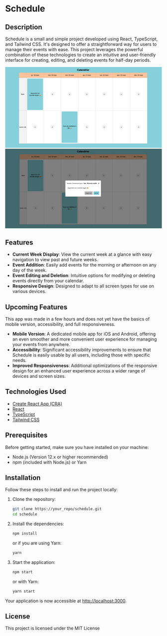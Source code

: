 # Schedule

## Description

Schedule is a small and simple project developed using React, TypeScript, and Tailwind CSS. It's designed to offer a straightforward way for users to manage their events with ease. This project leverages the powerful combination of these technologies to create an intuitive and user-friendly interface for creating, editing, and deleting events for half-day periods.

<kbd>![Schedule](./schedule.png)</kbd>
<kbd>![Schedule edit/delete](./schedule3.png)</kbd>

## Features

- **Current Week Display**: View the current week at a glance with easy navigation to view past and future weeks.
- **Event Addition**: Easily add events for the morning or afternoon on any day of the week.
- **Event Editing and Deletion**: Intuitive options for modifying or deleting events directly from your calendar.
- **Responsive Design**: Designed to adapt to all screen types for use on various devices.

## Upcoming Features

This app was made in a few hours and does not yet have the basics of mobile version, accessibility, and full responsiveness.

- **Mobile Version**: A dedicated mobile app for iOS and Android, offering an even smoother and more convenient user experience for managing your events from anywhere.
- **Accessibility**: Significant accessibility improvements to ensure that Schedule is easily usable by all users, including those with specific needs.
- **Improved Responsiveness**: Additional optimizations of the responsive design for an enhanced user experience across a wider range of devices and screen sizes.

## Technologies Used

- [Create React App (CRA)](https://create-react-app.dev/)
- [React](https://reactjs.org/)
- [TypeScript](https://www.typescriptlang.org/)
- [Tailwind CSS](https://tailwindcss.com/)

## Prerequisites

Before getting started, make sure you have installed on your machine:

- Node.js (Version 12.x or higher recommended)
- npm (included with Node.js) or Yarn

## Installation

Follow these steps to install and run the project locally:

1. Clone the repository:
    ```sh
    git clone https://your_repo/schedule.git
    cd schedule
    ```

2. Install the dependencies:
    ```sh
    npm install
    ```

    or if you are using Yarn:
    ```sh
    yarn
    ```

3. Start the application:
    ```sh
    npm start
    ```

    or with Yarn:
    ```sh
    yarn start
    ```

Your application is now accessible at [http://localhost:3000](http://localhost:3000).

## License

This project is licensed under the MIT License
